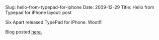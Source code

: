 Slug: hello-from-typepad-for-iphone
Date: 2009-12-29
Title: Hello from Typepad for iPhone
layout: post

Six Apart released TypePad for iPhone. Woot!!!<p>Blog posted <a href="http://maps.google.com/maps?q=40.369933,-105.506405">here.</a></p>
